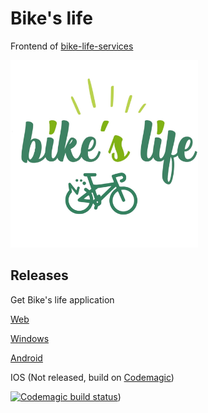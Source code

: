 # Bike's life

Frontend of [bike-life-services](https://github.com/1-irdA/bike-life-services)    

<img src="./assets/logo.png" alt="Logo" width="300" height="300" />

## Releases

Get Bike's life application     

[Web](https://bikeslife.fr)

[Windows](https://github.com/1-irdA/bike-life/releases/tag/v1.0.0_windows)      

[Android](https://github.com/1-irdA/bike-life/releases/tag/v1.0.0_android)

IOS (Not released, build on [Codemagic](https://codemagic.io/))
    
[![Codemagic build status](https://api.codemagic.io/apps/6287d4e3d441389bdea4b662/6287d4e3d441389bdea4b661/status_badge.svg)](https://codemagic.io/apps/6287d4e3d441389bdea4b662/6287d4e3d441389bdea4b661/latest_build))